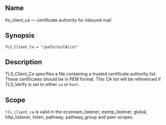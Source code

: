 <a name="config.tls_client_ca"></a>
## Name

tls_client_ca — certificate authority for inbound mail

## Synopsis

`TLS_Client_Ca = "/path/to/CAlist"`

<a name="idp26995184"></a>
## Description

TLS_Client_Ca specifies a file containing a trusted certificate authority list. These certificates should be in PEM format. This CA list will be referenced if TLS_Verify is set to either `ca` or `host`.

<a name="idp26998064"></a>
## Scope

`tls_client_ca` is valid in the ecstream_listener, esmtp_listener, global, http_listener, listen, pathway, pathway_group and peer scopes.
